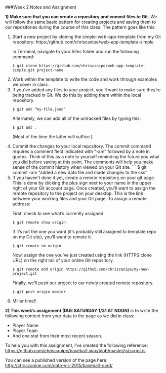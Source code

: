 

###Week 2 Notes and Assignment

**1) Make sure that you can create a repository and commit files to Git.** We will follow the same basic pattern for creating projects and saving them to our repositories during the course of this class. The pattern goes like this: 

<ol>

<li>Start a new project by cloning the simple-web-app-template from my Git repository:
https://github.com/chriscanipe/web-app-template-simple

In Terminal, navigate to your Sites folder and run the following command:
```
$ git clone https://github.com/chriscanipe/web-app-template-simple.git project-name
```
</li>

<li>Work within the template to write the code and work through examples we cover in class.</li>

<li>If you’ve added any files to your project, you’ll want to make sure they’re being tracked in Git. We do this by adding them within the local repository.

```
$ git add “my-file.json”
```
Alternately, we can add all of the untracked files by typing this:
```
$ git add .
```
(Most of the time the latter will suffice.)
</li>

<li>Commit the changes to your local repository. The commit command requires a comment field indicated with “-am” followed by a note in quotes. Think of this as a note to yourself reminding the future you what you did before saving at this point. The comments will help you make sense of the commit history when viewed on your Git site.
```
$ git commit -am “added a new data file and made changes to the css”
```
</li>
<li>If you haven’t done it yet, create a remote repository on your git page. This is done by clicking the plus sign next to your name in the upper right of your Git account page. Once created, you’ll want to assign the remote repository to the project on your desktop. This is the link between your working files and your Git page. To assign a remote address:

First, check to see what’s currently assigned
```
$ git remote show origin
```
If it’s not the one you want (it’s probably still assigned to template repo on my Git site), you’ll want to remote it.
```
$ git remote rm origin
```
Now, assign the one you’ve just created using the link (HTTPS clone URL) on the right rail of your online Git repository.
```
$ git remote add origin https://github.com/chriscanipe/my-new-project.git
```
Finally, we’ll push our project to our newly created remote repository.
```
$ git push origin master
```
</li>
<li>Miller time!!</li>

</ol>


**2) This week’s assignment (DUE SATURDAY 1/31 AT NOON)** is to write the following content from your data to the page as we did in class:

<ul>
<li>Player Name</li>
<li>Player Team</li>
<li>And one stat from their most recent season.</li>
</ul>

To help you with this assignment, I’ve created the following reference:
https://github.com/chriscanipe/baseball-ajax/blob/master/js/script.js

You can see a published version of the page here:
http://chriscanipe.com/data-vis-2015/baseball-card/








